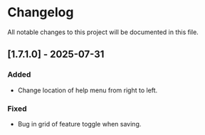 # Changelog

All notable changes to this project will be documented in this file.

## [1.7.1.0] - 2025-07-31
### Added
- Change location of help menu from right to left.

### Fixed
- Bug in grid of feature toggle when saving.
